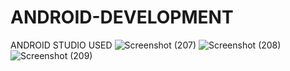 # ANDROID-DEVELOPMENT
ANDROID STUDIO USED
![Screenshot (207)](https://user-images.githubusercontent.com/53015576/174555853-891e6331-c83d-418e-9d77-b60ed21e2619.png)
![Screenshot (208)](https://user-images.githubusercontent.com/53015576/174555879-3a2aabf1-908b-4a8d-90ba-4239d4a029d6.png)
![Screenshot (209)](https://user-images.githubusercontent.com/53015576/174555901-de8cd409-33f6-4566-8e5f-3a04bfbe9c0f.png)

